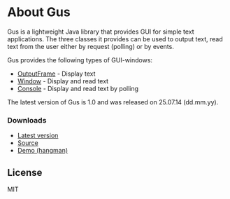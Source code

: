 # About Gus
Gus is a lightweight Java library that provides GUI for simple text applications. The three classes it provides can be used to output text, read text from the user either by request (polling) or by events.

Gus provides the following types of GUI-windows:

  - [OutputFrame] - Display text
  - [Window] - Display and read text
  - [Console] - Display and read text by polling

The latest version of Gus is 1.0 and was released on 25.07.14 (dd.mm.yy).

### Downloads
 - [Latest version](https://github.com/peterjohansen/Gus/raw/master/gus-1.0.jar)
 - [Source](https://github.com/peterjohansen/Gus/raw/master/gus-1.0-source.jar)
 - [Demo (hangman)](https://github.com/peterjohansen/Gus/raw/master/gus-hangman-demo.jar)

License
----

MIT

[OutputFrame]:#OutputFrame
[Window]:#Window
[Console]:#Console
